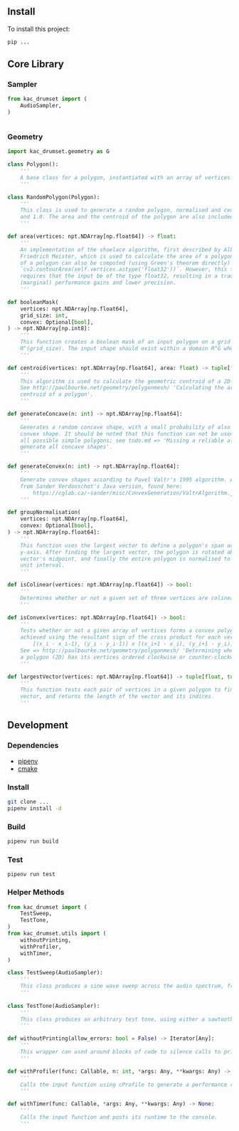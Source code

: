 ## Install

To install this project:

```bash
pip ...
```

<!-- In either case, _pytorch_ is installed automatically, and will work fine for all CPU based usages. However, to configure this application for GPU usage, you must reinstall the appropriate version of _pytorch_ for your machine (which can be found [here](https://pytorch.org/get-started/locally/)) via:

```bash
pipenv run pip install torch==1.8.1+cu102 ...
```

To ensure that the GPU can be fully utilised by this application, make sure to update the _PATH_2_CUDA_ variable in `src/settings.py`, which should point to your installed version of the CUDA SDK. -->

## Core Library

### Sampler

```python
from kac_drumset import (
	AudioSampler,
)
```

```python
```

### Geometry

```python
import kac_drumset.geometry as G
```

```python
class Polygon():
	'''
	A base class for a polygon, instantiated with an array of vertices.
	'''

class RandomPolygon(Polygon):
	'''
	This class is used to generate a random polygon, normalised and centred between 0.0
	and 1.0. The area and the centroid of the polygon are also included in this class.
	'''

def area(vertices: npt.NDArray[np.float64]) -> float:
	'''
	An implementation of the shoelace algorithm, first described by Albrecht Ludwig
	Friedrich Meister, which is used to calculate the area of a polygon. The area
	of a polygon can also be computed (using Green's theorem directly) using
	`cv2.contourArea(self.vertices.astype('float32'))`. However, this function
	requires that the input be of the type float32, resulting in a trade off between
	(marginal) performance gains and lower precision.
	'''

def booleanMask(
	vertices: npt.NDArray[np.float64],
	grid_size: int,
	convex: Optional[bool],
) -> npt.NDArray[np.int8]:
	'''
	This function creates a boolean mask of an input polygon on a grid with dimensions
	R^(grid_size). The input shape should exist within a domain R^G where G ∈ [0, 1].
	'''

def centroid(vertices: npt.NDArray[np.float64], area: float) -> tuple[float, float]:
	'''
	This algorithm is used to calculate the geometric centroid of a 2D polygon.
	See http://paulbourke.net/geometry/polygonmesh/ 'Calculating the area and
	centroid of a polygon'.
	'''

def generateConcave(n: int) -> npt.NDArray[np.float64]:
	'''
	Generates a random concave shape, with a small probability of also returning a
	convex shape. It should be noted that this function can not be used to create
	all possible simple polygons; see todo.md => 'Missing a reliable algorithm to
	generate all concave shapes'.
	'''

def generateConvex(n: int) -> npt.NDArray[np.float64]:
	'''
	Generate convex shapes according to Pavel Valtr's 1995 algorithm. Adapted
	from Sander Verdonschot's Java version, found here:
		https://cglab.ca/~sander/misc/ConvexGeneration/ValtrAlgorithm.java
	'''

def groupNormalisation(
	vertices: npt.NDArray[np.float64],
	convex: Optional[bool],
) -> npt.NDArray[np.float64]:
	'''
	This function uses the largest vector to define a polygon's span across the
	y-axis. After finding the largest vector, the polygon is rotated about said
	vector's midpoint, and finally the entire polygon is normalised to span the
	unit interval.
	'''

def isColinear(vertices: npt.NDArray[np.float64]) -> bool:
	'''
	Determines whether or not a given set of three vertices are colinear.
	'''

def isConvex(vertices: npt.NDArray[np.float64]) -> bool:
	'''
	Tests whether or not a given array of vertices forms a convex polygon. This is
	achieved using the resultant sign of the cross product for each vertex:
		[(x_i - x_i-1), (y_i - y_i-1)] x [(x_i+1 - x_i), (y_i+1 - y_i)]
	See => http://paulbourke.net/geometry/polygonmesh/ 'Determining whether or not
	a polygon (2D) has its vertices ordered clockwise or counter-clockwise'.
	'''

def largestVector(vertices: npt.NDArray[np.float64]) -> tuple[float, tuple[int, int]]:
	'''
	This function tests each pair of vertices in a given polygon to find the largest
	vector, and returns the length of the vector and its indices.
	'''
```

## Development

### Dependencies

-   [pipenv](https://formulae.brew.sh/formula/pipenv#default)
-	[cmake](https://formulae.brew.sh/formula/cmake)
<!-- -   [CUDA SDK](https://developer.nvidia.com/cuda-downloads) -->

### Install

```bash
git clone ...
pipenv install -d
```

### Build 

```bash
pipenv run build
```

### Test

```
pipenv run test
```

### Helper Methods

```python
from kac_drumset import (
	TestSweep,
	TestTone,
)
from kac_drumset.utils import (
	withoutPrinting,
	withProfiler,
	withTimer,
)
```

```python
class TestSweep(AudioSampler):
	'''
	This class produces a sine wave sweep across the audio spectrum, from 20hz to f_s / 2.
	'''
		
class TestTone(AudioSampler):
	'''
	This class produces an arbitrary test tone, using either a sawtooth, sine, square or triangle waveform. If it's initial frequency is not set, it will automatically create random frequencies.
	'''

def withoutPrinting(allow_errors: bool = False) -> Iterator[Any]:
	'''
	This wrapper can used around blocks of code to silence calls to print(), as well as optionally silence error messages.
	'''

def withProfiler(func: Callable, n: int, *args: Any, **kwargs: Any) -> None:
	'''
	Calls the input function using cProfile to generate a performance report in the console. Prints the n most costly functions.
	'''

def withTimer(func: Callable, *args: Any, **kwargs: Any) -> None:
	'''
	Calls the input function and posts its runtime to the console.
	'''
```